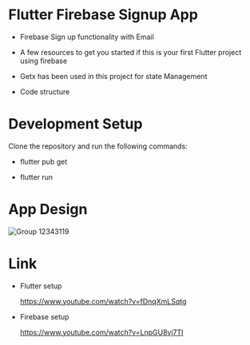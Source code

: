 # Flutter Firebase Signup App

- Firebase Sign up functionality with Email

- A few resources to get you started if this is your first Flutter project using firebase

- Getx has been used in this project for state Management

- Code structure

# Development Setup

Clone the repository and run the following commands:

- flutter pub get

- flutter run

# App Design


![Group 12343119](https://user-images.githubusercontent.com/102574976/187415957-70eb83af-1ae2-452e-af6c-49e6e3ffc507.png)

# Link

 - Flutter setup
 
   https://www.youtube.com/watch?v=fDnqXmLSqtg

 - Firebase setup
 
   https://www.youtube.com/watch?v=LnpGU8vj7TI

